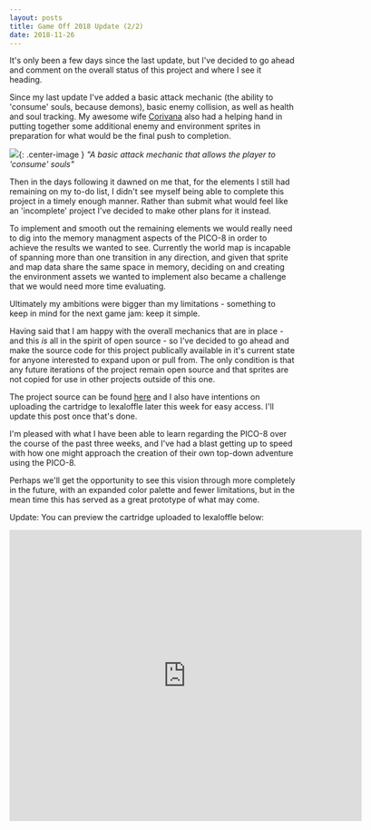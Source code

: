 ```yaml
---
layout: posts
title: Game Off 2018 Update (2/2)
date: 2018-11-26
---
```


It's only been a few days since the last update, but I've decided to go ahead and comment on the overall status of this project and where I see it heading.

Since my last update I've added a basic attack mechanic (the ability to 'consume' souls, because demons), basic enemy collision,
as well as health and soul tracking. My awesome wife [Corivana](https://github.com/corivana) also had a helping hand in putting together 
some additional enemy and environment sprites in preparation for what would be the final push to completion. 

![](https://chadramsey.github.io/assets/images/2018/akuma_damage_soul.gif){: .center-image }
*"A basic attack mechanic that allows the player to 'consume' souls"*

Then in the days following it dawned on me that, for the elements I still had remaining on my to-do list, I didn't see myself being able to complete this project in a timely enough manner. Rather than submit what would feel like an 'incomplete' project I've decided to make other plans for it instead.

To implement and smooth out the remaining elements we would really need to dig into the memory managment aspects of the PICO-8 in order to achieve the results we wanted to see. Currently the world map is incapable of spanning more than one transition in any direction, and given that sprite and map data share the same space in memory, deciding on and creating the 
environment assets we wanted to implement also became a challenge that we would need more time evaluating.

Ultimately my ambitions were bigger than my limitations - something to keep in mind for the next game jam: keep it simple.

Having said that I am happy with the overall mechanics that are in place - and this *is* all in the spirit of open source - so I've decided to go ahead and make the
source code for this project publically available in it's current state for anyone interested to expand upon or pull from. The only condition is that any future 
iterations of the project remain open source and that sprites are not copied for use in other projects outside of this one.

The project source can be found [here](https://github.com/chadramsey/pico8-akuma) and I also have intentions on uploading the cartridge to lexaloffle later
this week for easy access. I'll update this post once that's done.

I'm pleased with what I have been able to learn regarding the PICO-8 over the course of the past three weeks, and I've had a blast getting up to 
speed with how one might approach the creation of their own top-down adventure using the PICO-8. 

Perhaps we'll get the opportunity to see this vision through more completely in the future, with an expanded color palette and fewer limitations, 
but in the mean time this has served as a great prototype of what may come.

Update: You can preview the cartridge uploaded to lexaloffle below:
<iframe src="https://www.lexaloffle.com/bbs/widget.php?pid=akuma-2" allowfullscreen width="621" height="513" style="border:none; overflow:hidden"></iframe>